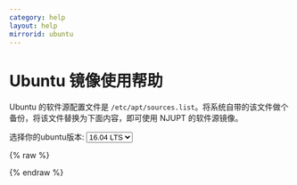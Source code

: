 ```yaml
---
category: help
layout: help
mirrorid: ubuntu
---
```


Ubuntu 镜像使用帮助
===================

Ubuntu 的软件源配置文件是
`/etc/apt/sources.list`。将系统自带的该文件做个备份，将该文件替换为下面内容，即可使用 NJUPT 的软件源镜像。


<form class="form-inline">
<div class="form-group">
	<label>选择你的ubuntu版本: </label>
	<select class="form-control release-select" data-template="#apt-template" data-target="#apt-content">
	  <option data-release="precise">12.04 LTS</option>
	  <option data-release="trusty">14.04 LTS</option>
	  <option data-release="xenial" selected>16.04 LTS</option>
	  <option data-release="vivid">15.04</option>
	  <option data-release="wily">15.10</option>
	  <option data-release="yakkety">16.10</option>
	  <option data-release="zesty">17.04</option>
	</select>
</div>
</form>

{% raw %}
<script id="apt-template" type="x-tmpl-markup">
# 默认注释了源码镜像以提高 apt update 速度，如有需要可自行取消注释
deb https://mirrors.njupt.edu.cn/ubuntu/ {{release_name}} main restricted universe multiverse
# deb-src https://mirrors.njupt.edu.cn/ubuntu/ {{release_name}} main main restricted universe multiverse
deb https://mirrors.njupt.edu.cn/ubuntu/ {{release_name}}-updates main restricted universe multiverse
# deb-src https://mirrors.njupt.edu.cn/ubuntu/ {{release_name}}-updates main restricted universe multiverse
deb https://mirrors.njupt.edu.cn/ubuntu/ {{release_name}}-backports main restricted universe multiverse
# deb-src https://mirrors.njupt.edu.cn/ubuntu/ {{release_name}}-backports main restricted universe multiverse
deb https://mirrors.njupt.edu.cn/ubuntu/ {{release_name}}-security main restricted universe multiverse
# deb-src https://mirrors.njupt.edu.cn/ubuntu/ {{release_name}}-security main restricted universe multiverse

# 预发布软件源，不建议启用
# deb https://mirrors.njupt.edu.cn/ubuntu/ {{release_name}}-proposed main restricted universe multiverse
# deb-src https://mirrors.njupt.edu.cn/ubuntu/ {{release_name}}-proposed main restricted universe multiverse
</script>
{% endraw %}

<p></p>

<pre>
<code id="apt-content">
</code>
</pre>
